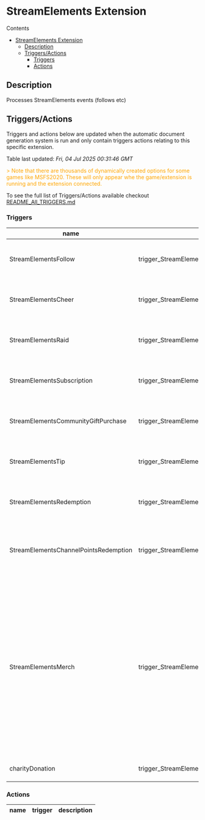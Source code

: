 
# StreamElements Extension

Contents

- [StreamElements Extension](#streamelements-extension)
  - [Description](#description)
  - [Triggers/Actions](#triggersactions)
    - [Triggers](#triggers)
    - [Actions](#actions)

## Description

Processes StreamElements events (follows etc)

## Triggers/Actions



Triggers and actions below are updated when the automatic document generation system is run and only contain triggers actions relating to this specific extension.

Table last updated: *Fri, 04 Jul 2025 00:31:46 GMT*

<div style='color:orange'>> Note that there are thousands of dynamically created options for some games like MSFS2020. These will only appear whe the game/extension is running and the extension connected.</div>

To see the full list of Triggers/Actions available checkout [README_All_TRIGGERS.md](https://github.com/SilenusTA/StreamRoller/blob/master/README_All_TRIGGERS.md)

### Triggers

| name | trigger | description |
| --- | --- | --- |
| StreamElementsFollow | trigger_StreamElementsFollow | Someone followed on the platform specified |
| StreamElementsCheer | trigger_StreamElementsCheer | Someone Cheered on the platform specified |
| StreamElementsRaid | trigger_StreamElementsRaid | Someone Raided on the platform specified |
| StreamElementsSubscription | trigger_StreamElementsSubscription | Someone Subscribed on the platform specified |
| StreamElementsCommunityGiftPurchase | trigger_StreamElementsCommunityGiftPurchase | Someone gifted subs on the platform specified |
| StreamElementsTip | trigger_StreamElementsTip | Someone Tip'd on the platform specified |
| StreamElementsRedemption | trigger_StreamElementsRedemption | Someone Redeemed on the platform specified |
| StreamElementsChannelPointsRedemption | trigger_StreamElementsChannelPointsRedemption | Someone Redeemed Channel Points on the platform specified |
| StreamElementsMerch | trigger_StreamElementsMerch | Someone purchased something on the platform specified, items will contain the 'name price quantity' for that item. Multiple item purchase will have a trigger for each item even if brought in one purchase |
| charityDonation | trigger_StreamElementsCharityDonation | Charity Campaign Donation |


### Actions

| name | trigger | description |
| --- | --- | --- |

